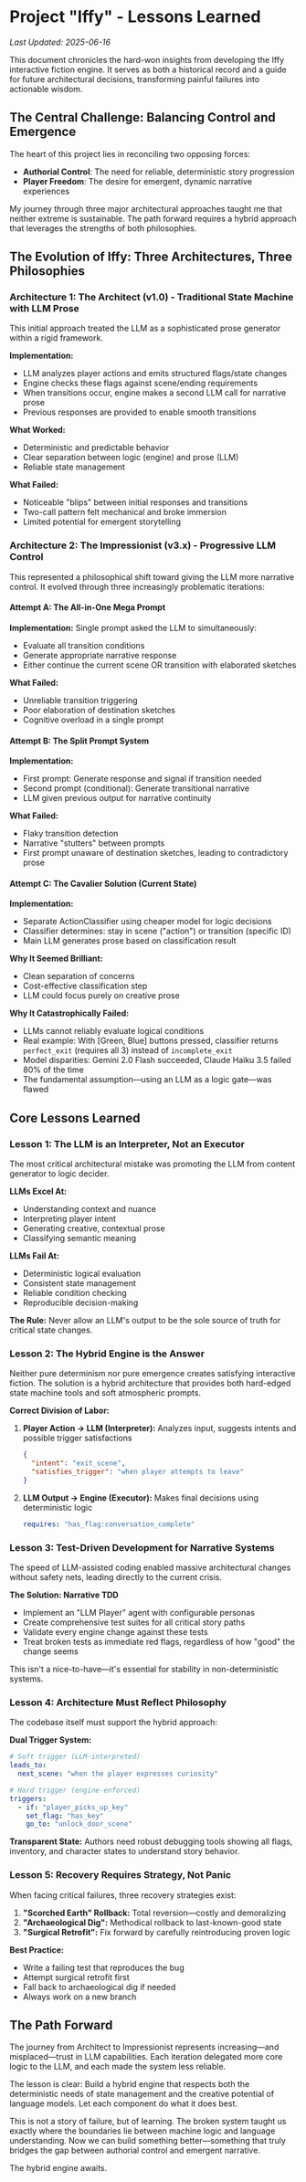 # Project "Iffy" - Lessons Learned

*Last Updated: 2025-06-16*

This document chronicles the hard-won insights from developing the Iffy interactive fiction engine. It serves as both a historical record and a guide for future architectural decisions, transforming painful failures into actionable wisdom.

## The Central Challenge: Balancing Control and Emergence

The heart of this project lies in reconciling two opposing forces:
- **Authorial Control**: The need for reliable, deterministic story progression
- **Player Freedom**: The desire for emergent, dynamic narrative experiences

My journey through three major architectural approaches taught me that neither extreme is sustainable. The path forward requires a hybrid approach that leverages the strengths of both philosophies.

## The Evolution of Iffy: Three Architectures, Three Philosophies

### Architecture 1: The Architect (v1.0) - Traditional State Machine with LLM Prose

This initial approach treated the LLM as a sophisticated prose generator within a rigid framework.

**Implementation:**
- LLM analyzes player actions and emits structured flags/state changes
- Engine checks these flags against scene/ending requirements
- When transitions occur, engine makes a second LLM call for narrative prose
- Previous responses are provided to enable smooth transitions

**What Worked:**
- Deterministic and predictable behavior
- Clear separation between logic (engine) and prose (LLM)
- Reliable state management

**What Failed:**
- Noticeable "blips" between initial responses and transitions
- Two-call pattern felt mechanical and broke immersion
- Limited potential for emergent storytelling

### Architecture 2: The Impressionist (v3.x) - Progressive LLM Control

This represented a philosophical shift toward giving the LLM more narrative control. It evolved through three increasingly problematic iterations:

#### Attempt A: The All-in-One Mega Prompt
**Implementation:**
Single prompt asked the LLM to simultaneously:
- Evaluate all transition conditions
- Generate appropriate narrative response
- Either continue the current scene OR transition with elaborated sketches

**What Failed:**
- Unreliable transition triggering
- Poor elaboration of destination sketches
- Cognitive overload in a single prompt

#### Attempt B: The Split Prompt System
**Implementation:**
- First prompt: Generate response and signal if transition needed
- Second prompt (conditional): Generate transitional narrative
- LLM given previous output for narrative continuity

**What Failed:**
- Flaky transition detection
- Narrative "stutters" between prompts
- First prompt unaware of destination sketches, leading to contradictory prose

#### Attempt C: The Cavalier Solution (Current State)
**Implementation:**
- Separate ActionClassifier using cheaper model for logic decisions
- Classifier determines: stay in scene ("action") or transition (specific ID)
- Main LLM generates prose based on classification result

**Why It Seemed Brilliant:**
- Clean separation of concerns
- Cost-effective classification step
- LLM could focus purely on creative prose

**Why It Catastrophically Failed:**
- LLMs cannot reliably evaluate logical conditions
- Real example: With [Green, Blue] buttons pressed, classifier returns `perfect_exit` (requires all 3) instead of `incomplete_exit`
- Model disparities: Gemini 2.0 Flash succeeded, Claude Haiku 3.5 failed 80% of the time
- The fundamental assumption—using an LLM as a logic gate—was flawed

## Core Lessons Learned

### Lesson 1: The LLM is an Interpreter, Not an Executor

The most critical architectural mistake was promoting the LLM from content generator to logic decider.

**LLMs Excel At:**
- Understanding context and nuance
- Interpreting player intent
- Generating creative, contextual prose
- Classifying semantic meaning

**LLMs Fail At:**
- Deterministic logical evaluation
- Consistent state management
- Reliable condition checking
- Reproducible decision-making

**The Rule:** Never allow an LLM's output to be the sole source of truth for critical state changes.

### Lesson 2: The Hybrid Engine is the Answer

Neither pure determinism nor pure emergence creates satisfying interactive fiction. The solution is a hybrid architecture that provides both hard-edged state machine tools and soft atmospheric prompts.

**Correct Division of Labor:**
1. **Player Action → LLM (Interpreter):** Analyzes input, suggests intents and possible trigger satisfactions
   ```json
   {
     "intent": "exit_scene",
     "satisfies_trigger": "when player attempts to leave"
   }
   ```

2. **LLM Output → Engine (Executor):** Makes final decisions using deterministic logic
   ```yaml
   requires: "has_flag:conversation_complete"
   ```

### Lesson 3: Test-Driven Development for Narrative Systems

The speed of LLM-assisted coding enabled massive architectural changes without safety nets, leading directly to the current crisis.

**The Solution: Narrative TDD**
- Implement an "LLM Player" agent with configurable personas
- Create comprehensive test suites for all critical story paths
- Validate every engine change against these tests
- Treat broken tests as immediate red flags, regardless of how "good" the change seems

This isn't a nice-to-have—it's essential for stability in non-deterministic systems.

### Lesson 4: Architecture Must Reflect Philosophy

The codebase itself must support the hybrid approach:

**Dual Trigger System:**
```yaml
# Soft trigger (LLM-interpreted)
leads_to:
  next_scene: "when the player expresses curiosity"

# Hard trigger (engine-enforced)
triggers:
  - if: "player_picks_up_key"
    set_flag: "has_key"
    go_to: "unlock_door_scene"
```

**Transparent State:**
Authors need robust debugging tools showing all flags, inventory, and character states to understand story behavior.

### Lesson 5: Recovery Requires Strategy, Not Panic

When facing critical failures, three recovery strategies exist:

1. **"Scorched Earth" Rollback:** Total reversion—costly and demoralizing
2. **"Archaeological Dig":** Methodical rollback to last-known-good state
3. **"Surgical Retrofit":** Fix forward by carefully reintroducing proven logic

**Best Practice:** 
- Write a failing test that reproduces the bug
- Attempt surgical retrofit first
- Fall back to archaeological dig if needed
- Always work on a new branch

## The Path Forward

The journey from Architect to Impressionist represents increasing—and misplaced—trust in LLM capabilities. Each iteration delegated more core logic to the LLM, and each made the system less reliable.

The lesson is clear: Build a hybrid engine that respects both the deterministic needs of state management and the creative potential of language models. Let each component do what it does best.

This is not a story of failure, but of learning. The broken system taught us exactly where the boundaries lie between machine logic and language understanding. Now we can build something better—something that truly bridges the gap between authorial control and emergent narrative.

The hybrid engine awaits.